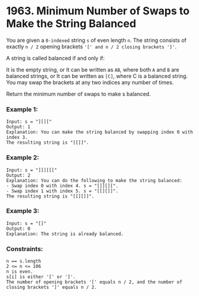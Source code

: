 # 1963. Minimum Number of Swaps to Make the String Balanced

You are given a ```0-indexed``` string ```s``` of even length ```n```. The string consists of exactly ```n / 2``` opening brackets ```'[' and n / 2 closing brackets ']'```.

A string is called balanced if and only if:

It is the empty string, or
It can be written as ```AB```, where both ```A``` and ```B``` are balanced strings, or
It can be written as ```[C]```, where C is a balanced string.
You may swap the brackets at any two indices any number of times.

Return the minimum number of swaps to make s balanced.

 

### Example 1:
```
Input: s = "][]["
Output: 1
Explanation: You can make the string balanced by swapping index 0 with index 3.
The resulting string is "[[]]".
```
### Example 2:
```
Input: s = "]]][[["
Output: 2
Explanation: You can do the following to make the string balanced:
- Swap index 0 with index 4. s = "[]][][".
- Swap index 1 with index 5. s = "[[][]]".
The resulting string is "[[][]]".
```
### Example 3:
```
Input: s = "[]"
Output: 0
Explanation: The string is already balanced.
```
 

### Constraints:
```
n == s.length
2 <= n <= 106
n is even.
s[i] is either '[' or ']'.
The number of opening brackets '[' equals n / 2, and the number of closing brackets ']' equals n / 2.
```
